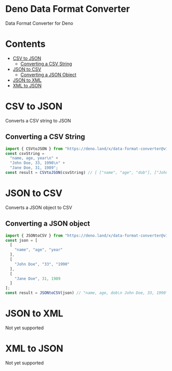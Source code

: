 # Deno Data Format Converter

Data Format Converter for Deno

# Contents

* [CSV to JSON](#csv-to-json)
    * [Converting a CSV String](#converting-a-csv-string)
* [JSON to CSV](#json-to-csv)
    * [Converting a JSON Object](#converting-a-json-object)
* [JSON to XML](#json-to-xml)
* [XML to JSON](#xml-to-json)

# CSV to JSON

Converts a CSV string to JSON

## Converting a CSV String

```typescript
import { CSVtoJSON } from "https://deno.land/x/data-format-converter@v1.0.0/mod.ts";
const csvString =
  "name, age, year\n" +
  "John Doe, 33, 1990\n" +
  "Jane Doe, 31, 1989";
const result = CSVtoJSON(csvString) // [ ["name", "age", "dob"], ["John Doe", ...], ["Jane Doe", ...] ]
```

# JSON to CSV

Converts a JSON object to CSV

## Converting a JSON object
 
```typescript
import { JSONtoCSV } from "https://deno.land/x/data-format-converter@v1.0.0/mod.ts";
const json = [
  [
    "name", "age", "year"
  ],
  [
    "John Doe", "33", "1990"
  ],
  [
    "Jane Doe", 31, 1989
  ]
];
const result = JSONtoCSV(json) // "name, age, dob\n John Doe, 33, 1990\n Jane Doe, 31, 1989"
```

# JSON to XML

Not yet supported

# XML to JSON

Not yet supported

